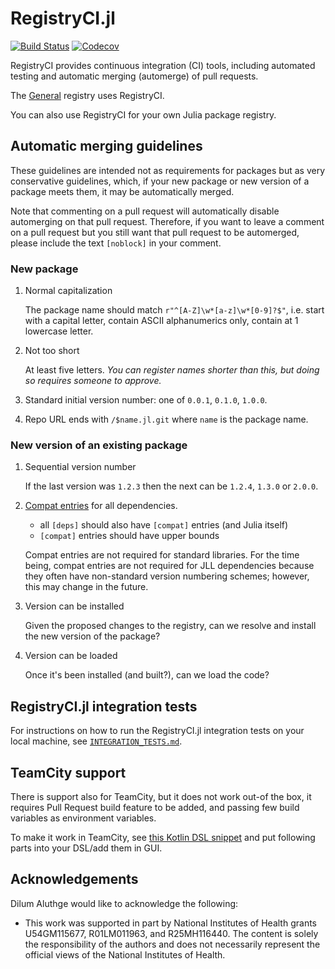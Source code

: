 # RegistryCI.jl

[![Build Status](https://travis-ci.com/JuliaRegistries/RegistryCI.jl.svg?branch=master)](https://travis-ci.com/JuliaRegistries/RegistryCI.jl/branches)
[![Codecov](https://codecov.io/gh/JuliaRegistries/RegistryCI.jl/branch/master/graph/badge.svg)](https://codecov.io/gh/JuliaRegistries/RegistryCI.jl/branch/master)

RegistryCI provides continuous integration (CI) tools, including automated testing and automatic merging (automerge) of pull requests.

The [General](https://github.com/JuliaRegistries/General) registry uses RegistryCI.

You can also use RegistryCI for your own Julia package registry.

## Automatic merging guidelines

These guidelines are intended not as requirements for packages but as very conservative guidelines, which, if your new package or new version of a package meets them, it may be automatically merged.

Note that commenting on a pull request will automatically disable automerging on that pull request. Therefore, if you want to leave a comment on a pull request but you still want that pull request to be automerged, please include the text `[noblock]` in your comment.

### New package

1. Normal capitalization

    The package name should match `r"^[A-Z]\w*[a-z]\w*[0-9]?$"`, i.e. start with a capital letter, contain ASCII alphanumerics only, contain at 1 lowercase letter.

2. Not too short

    At least five letters. *You can register names shorter than this, but doing so requires someone to approve.*

3. Standard initial version number: one of `0.0.1`, `0.1.0`, `1.0.0`.

4. Repo URL ends with `/$name.jl.git` where `name` is the package name.

### New version of an existing package

1. Sequential version number

    If the last version was `1.2.3` then the next can be `1.2.4`, `1.3.0` or `2.0.0`.

2. [Compat entries](https://julialang.github.io/Pkg.jl/v1/compatibility/) for all dependencies.

    - all `[deps]` should also have `[compat]` entries (and Julia itself)
    - `[compat]` entries should have upper bounds

    Compat entries are not required for standard libraries. For the time being, compat entries are not required for JLL dependencies because they often have non-standard version numbering schemes; however, this may change in the future.

3. Version can be installed

    Given the proposed changes to the registry, can we resolve and install the new version of the package?

4. Version can be loaded

    Once it's been installed (and built?), can we load the code?

## RegistryCI.jl integration tests

For instructions on how to run the RegistryCI.jl integration tests on your local machine, see [`INTEGRATION_TESTS.md`](INTEGRATION_TESTS.md).

## TeamCity support

There is support also for TeamCity, but it does not work out-of the box, it requires Pull Request build feature to be added, and passing few build variables as environment variables.

To make it work in TeamCity, see [this Kotlin DSL snippet](teamcity_settings.kts) and put following parts into your DSL/add them in GUI.

## Acknowledgements

Dilum Aluthge would like to acknowledge the following:
- This work was supported in part by National Institutes of Health grants U54GM115677, R01LM011963, and R25MH116440. The content is solely the responsibility of the authors and does not necessarily represent the official views of the National Institutes of Health.
